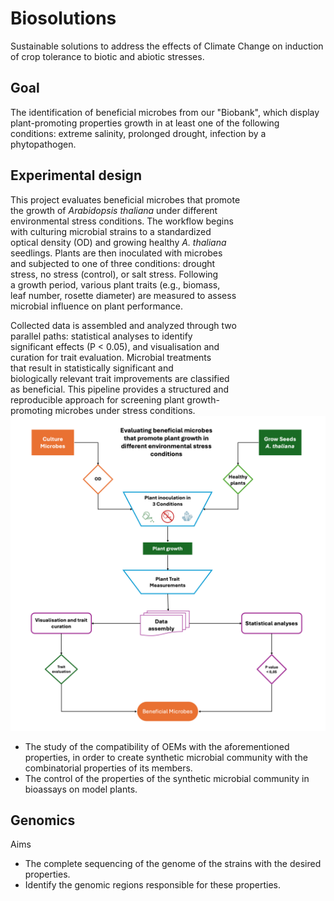 # Biosolutions

Sustainable solutions to address the effects of Climate Change on
induction of crop tolerance to biotic and abiotic stresses.

## Goal
The identification of beneficial microbes from our "Biobank", which display plant-promoting properties
growth in at least one of the following conditions: extreme salinity, prolonged drought,
infection by a phytopathogen. 

## Experimental design
This project evaluates beneficial microbes that promote  
the growth of *Arabidopsis thaliana* under different  
environmental stress conditions. The workflow begins  
with culturing microbial strains to a standardized  
optical density (OD) and growing healthy *A. thaliana*  
seedlings. Plants are then inoculated with microbes  
and subjected to one of three conditions: drought  
stress, no stress (control), or salt stress. Following  
a growth period, various plant traits (e.g., biomass,  
leaf number, rosette diameter) are measured to assess  
microbial influence on plant performance.

Collected data is assembled and analyzed through two  
parallel paths: statistical analyses to identify  
significant effects (P < 0.05), and visualisation and  
curation for trait evaluation. Microbial treatments  
that result in statistically significant and  
biologically relevant trait improvements are classified  
as beneficial. This pipeline provides a structured and  
reproducible approach for screening plant growth-  
promoting microbes under stress conditions.
![Experimental design](biosolutions_flowchart.png)


* The study of the compatibility of OEMs with the aforementioned properties, in order to create
synthetic microbial community with the combinatorial properties of its members.
* The control of the properties of the synthetic microbial community in bioassays on model plants.

## Genomics
Aims 

* The complete sequencing of the genome of the strains with the desired properties.
* Identify the genomic regions responsible for these properties.

